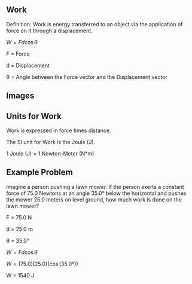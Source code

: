 ## Work

Definition: Work is energy transferred to an object via the application of force on it through a displacement.

$W = Fd \cos\theta$

F = Force

d = Displacement

θ = Angle between the Force vector and the Displacement vector

## Images

## Units for Work

Work is expressed in force times distance. 

The SI unit for Work is the Joule (J). 

1 Joule (J) = 1 Newton-Meter (N*m)

## Example Problem

Imagine a person pushing a lawn mower. If the person exerts a constant force of 75.0 Newtons at an angle 35.0° below the horizontal and pushes the mower 25.0 meters on level ground, how much work is done on the lawn mower?

F = 75.0 N

d = 25.0 m

θ = 35.0°

$W = Fd \cos\theta$

$W = (75.0)(25.0)(\cos(35.0°))$

W = 1540 J